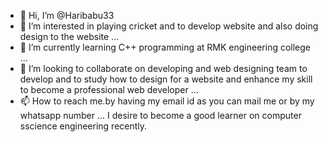 - 👋 Hi, I’m @Haribabu33
- 👀 I’m interested in playing cricket and to develop website and also doing design to the website ...
- 🌱 I’m currently learning C++ programming at RMK engineering college ...
- 💞️ I’m looking to collaborate on  developing and web designing team to develop and to study how to design for a website and enhance my skill to become a professional web developer  ...
- 📫 How to reach me.by having my email id as you can mail me or by my whatsapp number  ...
I desire to become a good learner on computer sscience engineering recently.
<!---
Haribabu33/Haribabu33 is a ✨ special ✨ repository because its `README.md` (this file) appears on your GitHub profile.
You can click the Preview link to take a look at your change.

